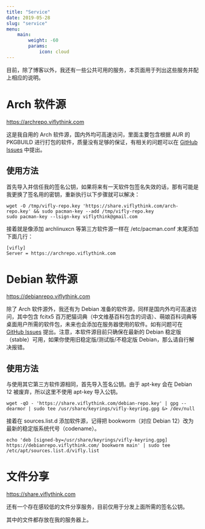 ```yaml
---
title: "Service"
date: 2019-05-28
slug: "service"
menu:
    main:
        weight: -60
        params: 
            icon: cloud
---
```


目前，除了博客以外，我还有一些公共可用的服务，本页面用于列出这些服务并配上相应的说明。

# Arch 软件源
https://archrepo.viflythink.com

这是我自用的 Arch 软件源，国内外均可高速访问，里面主要包含根据 AUR 的 PKGBUILD 进行打包的软件，质量没有足够的保证，有相关的问题可以在 [GitHub Issues](https://github.com/vifly/arch-build/issues) 中提出。

## 使用方法
首先导入并信任我的签名公钥，如果将来有一天软件包签名失效的话，那有可能是我更换了签名用的密钥，重新执行以下步骤就可以解决：

```
wget -O /tmp/vifly-repo.key 'https://share.viflythink.com/arch-repo.key' && sudo pacman-key --add /tmp/vifly-repo.key
sudo pacman-key --lsign-key viflythink@gmail.com
```

接着就是像添加 archlinuxcn 等第三方软件源一样在 /etc/pacman.conf 末尾添加下面几行：

```
[vifly]
Server = https://archrepo.viflythink.com
```

# Debian 软件源
https://debianrepo.viflythink.com

除了 Arch 软件源外，我还有为 Debian 准备的软件源，同样是国内外均可高速访问，其中包含 fcitx5 百万肥猫词典（中文维基百科包含的词语）、萌娘百科词典等桌面用户所需的软件包，未来也会添加在服务器使用的软件。如有问题可在 [GitHub Issues](https://github.com/vifly/debian-build/issues) 提出。注意，本软件源目前只确保在最新的 Debian 稳定版（stable）可用，如果你使用旧稳定版/测试版/不稳定版 Debian，那么请自行解决报错。

## 使用方法
与使用其它第三方软件源相同，首先导入签名公钥。由于 apt-key 会在 Debian 12 被废弃，所以这里不使用 apt-key 导入公钥。

```
wget -qO - 'https://share.viflythink.com/debian-repo.key' | gpg --dearmor | sudo tee /usr/share/keyrings/vifly-keyring.gpg &> /dev/null
```

接着在 sources.list.d 添加软件源，记得把 bookworm（对应 Debian 12）改为最新的稳定版系统代号（codename）。

```
echo 'deb [signed-by=/usr/share/keyrings/vifly-keyring.gpg] https://debianrepo.viflythink.com/ bookworm main' | sudo tee /etc/apt/sources.list.d/vifly.list
```

# 文件分享
https://share.viflythink.com

还有一个存在感较低的文件分享服务，目前仅用于分发上面所需的签名公钥。

其中的文件都存放在我的服务器上。
